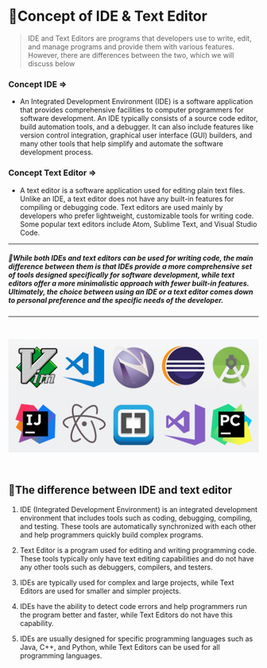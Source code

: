 # 💎Concept of IDE & Text Editor
> IDE and Text Editors are programs that developers use to write, edit, and manage programs and provide them with various features.
However, there are differences between the two, which we will discuss below

### **Concept IDE** =>
- An Integrated Development Environment (IDE) is a software application that provides comprehensive facilities to computer programmers for software development. An IDE typically consists of a source code editor, build automation tools, and a debugger. It can also include features like version control integration, graphical user interface (GUI) builders, and many other tools that help simplify and automate the software development process.

### **Concept Text Editor** =>
- A text editor is a software application used for editing plain text files. Unlike an IDE, a text editor does not have any built-in features for compiling or debugging code. Text editors are used mainly by developers who prefer lightweight, customizable tools for writing code. Some popular text editors include Atom, Sublime Text, and Visual Studio Code.

---
##### 🔹While both IDEs and text editors can be used for writing code, the main difference between them is that IDEs provide a more comprehensive set of tools designed specifically for software development, while text editors offer a more minimalistic approach with fewer built-in features. Ultimately, the choice between using an IDE or a text editor comes down to personal preference and the specific needs of the developer.
---

</br>

![Alt text](../../src/ProgrammingEditors.jpg)

</br>

## 💢The difference between IDE and text editor

1. IDE (Integrated Development Environment) is an integrated development environment that includes tools such as coding, debugging, compiling, and testing. These tools are automatically synchronized with each other and help programmers quickly build complex programs.

2. Text Editor is a program used for editing and writing programming code. These tools typically only have text editing capabilities and do not have any other tools such as debuggers, compilers, and testers.

3. IDEs are typically used for complex and large projects, while Text Editors are used for smaller and simpler projects.

4. IDEs have the ability to detect code errors and help programmers run the program better and faster, while Text Editors do not have this capability.

5. IDEs are usually designed for specific programming languages such as Java, C++, and Python, while Text Editors can be used for all programming languages.
